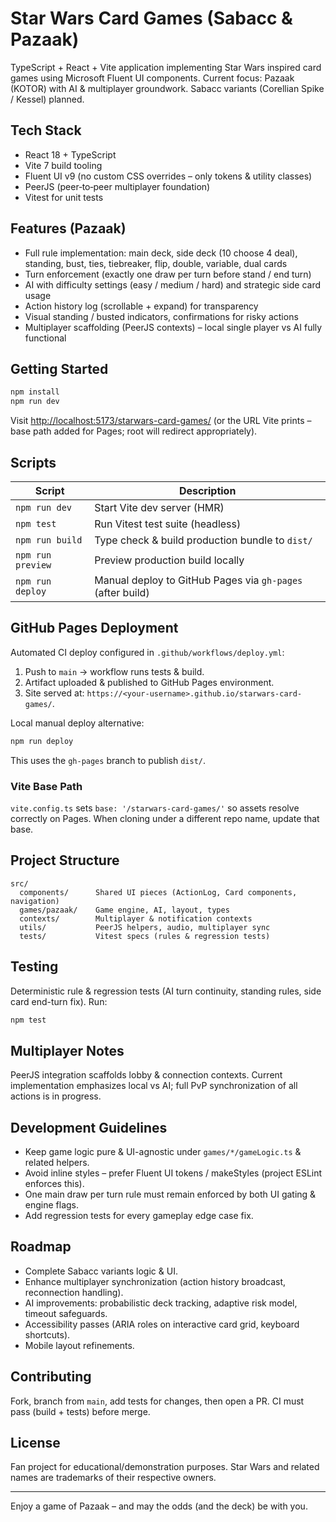 # Star Wars Card Games (Sabacc & Pazaak)

TypeScript + React + Vite application implementing Star Wars inspired card games using Microsoft Fluent UI components. Current focus: Pazaak (KOTOR) with AI & multiplayer groundwork. Sabacc variants (Corellian Spike / Kessel) planned.

## Tech Stack

* React 18 + TypeScript
* Vite 7 build tooling
* Fluent UI v9 (no custom CSS overrides – only tokens & utility classes)
* PeerJS (peer‑to‑peer multiplayer foundation)
* Vitest for unit tests

## Features (Pazaak)

* Full rule implementation: main deck, side deck (10 choose 4 deal), standing, bust, ties, tiebreaker, flip, double, variable, dual cards
* Turn enforcement (exactly one draw per turn before stand / end turn)
* AI with difficulty settings (easy / medium / hard) and strategic side card usage
* Action history log (scrollable + expand) for transparency
* Visual standing / busted indicators, confirmations for risky actions
* Multiplayer scaffolding (PeerJS contexts) – local single player vs AI fully functional

## Getting Started

```bash
npm install
npm run dev
```

Visit <http://localhost:5173/starwars-card-games/> (or the URL Vite prints – base path added for Pages; root will redirect appropriately).

## Scripts

| Script | Description |
|--------|-------------|
| `npm run dev` | Start Vite dev server (HMR) |
| `npm test` | Run Vitest test suite (headless) |
| `npm run build` | Type check & build production bundle to `dist/` |
| `npm run preview` | Preview production build locally |
| `npm run deploy` | Manual deploy to GitHub Pages via `gh-pages` (after build) |

## GitHub Pages Deployment

Automated CI deploy configured in `.github/workflows/deploy.yml`:

1. Push to `main` → workflow runs tests & build.
2. Artifact uploaded & published to GitHub Pages environment.
3. Site served at: `https://<your-username>.github.io/starwars-card-games/`.

Local manual deploy alternative:

```bash
npm run deploy
```

This uses the `gh-pages` branch to publish `dist/`.

### Vite Base Path

`vite.config.ts` sets `base: '/starwars-card-games/'` so assets resolve correctly on Pages. When cloning under a different repo name, update that base.

## Project Structure

```text
src/
  components/      Shared UI pieces (ActionLog, Card components, navigation)
  games/pazaak/    Game engine, AI, layout, types
  contexts/        Multiplayer & notification contexts
  utils/           PeerJS helpers, audio, multiplayer sync
  tests/           Vitest specs (rules & regression tests)
```

## Testing

Deterministic rule & regression tests (AI turn continuity, standing rules, side card end-turn fix). Run:

```bash
npm test
```

## Multiplayer Notes

PeerJS integration scaffolds lobby & connection contexts. Current implementation emphasizes local vs AI; full PvP synchronization of all actions is in progress.

## Development Guidelines

* Keep game logic pure & UI-agnostic under `games/*/gameLogic.ts` & related helpers.
* Avoid inline styles – prefer Fluent UI tokens / makeStyles (project ESLint enforces this).
* One main draw per turn rule must remain enforced by both UI gating & engine flags.
* Add regression tests for every gameplay edge case fix.

## Roadmap

* Complete Sabacc variants logic & UI.
* Enhance multiplayer synchronization (action history broadcast, reconnection handling).
* AI improvements: probabilistic deck tracking, adaptive risk model, timeout safeguards.
* Accessibility passes (ARIA roles on interactive card grid, keyboard shortcuts).
* Mobile layout refinements.

## Contributing

Fork, branch from `main`, add tests for changes, then open a PR. CI must pass (build + tests) before merge.

## License

Fan project for educational/demonstration purposes. Star Wars and related names are trademarks of their respective owners.

---

Enjoy a game of Pazaak – and may the odds (and the deck) be with you.
